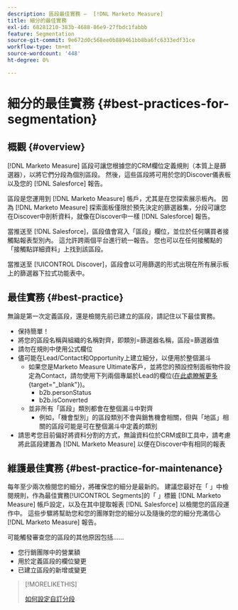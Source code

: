 ```yaml
---
description: 區段最佳實務 —  [!DNL Marketo Measure]
title: 細分的最佳實務
exl-id: 68281210-383b-4688-86e9-27fbdc1fabbb
feature: Segmentation
source-git-commit: 9e672d0c568ee0b889461bb8ba6fc6333edf31ce
workflow-type: tm+mt
source-wordcount: '448'
ht-degree: 0%

---
```


# 細分的最佳實務 {#best-practices-for-segmentation}

## 概觀 {#overview}

[!DNL Marketo Measure] 區段可讓您根據您的CRM欄位定義規則（本質上是篩選器），以將它們分段為個別區段。 然後，這些區段將可用於您的Discover儀表板以及您的 [!DNL Salesforce] 報告。

區段是您運用到 [!DNL Marketo Measure] 帳戶，尤其是在您探索展示板內。 因為 [!DNL Marketo Measure] 探索面板僅限於預先決定的篩選器集，分段可讓您在Discover中剖析資料，就像在Discover中一樣 [!DNL Salesforce] 報告。

當推送至 [!DNL Salesforce]，區段值會寫入「區段」欄位，並位於任何購買者接觸點報表型別內。 這允許跨兩個平台進行統一報告。 您也可以在任何接觸點的「接觸點詳細資料」上找到該區段。

當推送至 [!UICONTROL Discover]，區段會以可用篩選的形式出現在所有展示板上的篩選器下拉式功能表中。

## 最佳實務 {#best-practice}

無論是第一次定義區段，還是檢閱先前已建立的區段，請記住以下最佳實務。

* 保持簡單！
* 將您的區段名稱與組織的名稱對齊，即類別=篩選器名稱，區段=篩選器值
* 請勿在規則中使用公式欄位
* 儘可能在Lead/Contact和Opportunity上建立細分，以便用於整個漏斗
   * 如果您是Marketo Measure Ultimate客戶，並將您的預設控制面板物件設定為Contact，請勿使用下列兩個專屬於Lead的欄位([在此處瞭解更多](/help/marketo-measure-ultimate/data-integrity-requirement.md){target="_blank"})。
      * b2b.personStatus
      * b2b.isConverted
   * 並非所有「區段」類別都會在整個漏斗中對齊
      * 例如，「機會型別」的區段類別不會與銷售機會相關，但與「地區」相關的區段可能是可在整個漏斗中定義的類別
* 請思考您目前偏好將資料分割的方式，無論資料位於CRM或BI工具中，請考慮將此區段建置為 [!DNL Marketo Measure] 以便在Discover中有相同的報表

## 維護最佳實務 {#best-practice-for-maintenance}

每年至少兩次檢閱您的細分，將確保您的細分是最新的。 建議您最好在「 」中檢閱規則，作為最佳實務[!UICONTROL Segments]的「 」標籤 [!DNL Marketo Measure] 帳戶設定，以及在其中提取報表 [!DNL Salesforce] 以檢閱您的區段運作中。 這些步驟將幫助您和您的團隊對您的細分以及隨後的您的細分充滿信心 [!DNL Marketo Measure] 報告。

可能觸發審查您的區段的其他原因包括……

* 您行銷團隊中的營業額
* 用於定義區段的欄位變更
* 已建立區段的新增或變更

>[!MORELIKETHIS]
>
>[如何設定自訂分段](/help/advanced-marketo-measure-features/segmentation/custom-segmentation.md)
